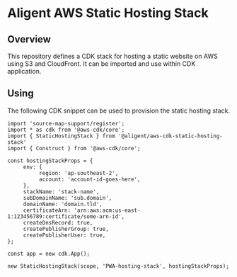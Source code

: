 # Aligent AWS Static Hosting Stack

## Overview

This repository defines a CDK stack for hosting a static website on AWS using S3 and CloudFront. 
It can be imported and use within CDK application.

## Using
The following CDK snippet can be used to provision the static hosting stack.

```
import 'source-map-support/register';
import * as cdk from '@aws-cdk/core';
import { StaticHostingStack } from '@aligent/aws-cdk-static-hosting-stack'
import { Construct } from '@aws-cdk/core';

const hostingStackProps = {
     env: {
          region: 'ap-southeast-2',
          account: 'account-id-goes-here',
     },
     stackName: 'stack-name',
     subDomainName: 'sub.domain',
     domainName: 'domain.tld',
     certificateArn: 'arn:aws:acm:us-east-1:123456789:certificate/some-arn-id',
     createDnsRecord: true,
     createPublisherGroup: true,
     createPublisherUser: true,
};

const app = new cdk.App();

new StaticHostingStack(scope, 'PWA-hosting-stack', hostingStackProps);
```
